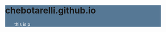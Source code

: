 <html>
  <main style="background-color: #567895">
    <h1>chebotarelli.github.io</h1>
    <p style="color:white;margin-left:30px;">this is p</p>
  </main>
</html>
